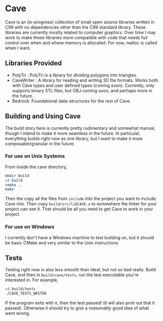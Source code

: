 # Cave
Cave is an (in-progress) collection of small open source libraries written in C99
with no dependencies other than the C99 standard library.
These libraries are currently mostly related to computer graphics. 
Over time I may work to make these libraries more compatible with code that needs
full control over when and where memory is allocated. For now, malloc is called when I want. 

## Libraries Provided
- PolyTri : PolyTri is a library for dividing polygons into triangles.
- CaveWriter : A library for reading and writing 3D file formats. 
Works both with Cave types and user defined types (coming soon).
Currently, only supports binary STL files, but OBJ coming soon, and perhaps more in the future.
- Bedrock: Foundational data-structures for the rest of Cave.

## Building and Using Cave
The build story here is currently pretty rudimentary and somewhat manual, though I intend to 
make it more seamless in the future. In particular, everything builds right now as one library, but
I want to make it more composable/granular in the future.

### For use on Unix Systems
From inside the cave directory,
```bash
mkdir build
cd build
cmake ..
make
```

Then the copy all the files from `include` into the project you want to include
Cave into. Then copy `build/src/libCAVE.a` to somewhere the linker for your project
can see it. That should be all you need to get Cave to work in your project.

### For use on Windows 
I currently don't have a Windows machine to test building on, but it should be 
basic CMake and very similar to the Unix instructions

## Tests
Testing right now is also less smooth than ideal, but not so bad really.
Build Cave, and then in `build/cave/tests`, run the test executable you're interested in.
For example, 
```bash
cd build/tests
./CAVE_TESTS_WRITER
```
If the program exits with `0`, then the test passed! (it will also print out that it passed).
Otherwise it should try to give a *reasonably* good idea of what went wrong.